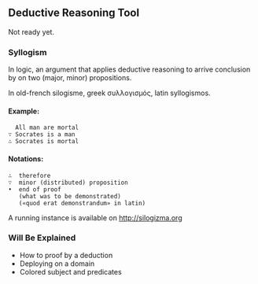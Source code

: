 ## Deductive Reasoning Tool

Not ready yet.

### Syllogism

In logic, an argument that applies deductive reasoning to arrive conclusion 
by on two (major, minor) propositions.

In old-french silogisme, greek συλλογισμός, latin syllogismos.

#### Example:

      All man are mortal
    ∵ Socrates is a man
    ∴ Socrates is mortal

#### Notations:

    ∴  therefore
    ∵  minor (distributed) proposition
    •  end of proof
       (what was to be demonstrated)
       («quod erat demonstrandum» in latin)
    
A running instance is available on http://silogizma.org

### Will Be Explained

  - How to proof by a deduction
  - Deploying on a domain
  - Colored subject and predicates
  

